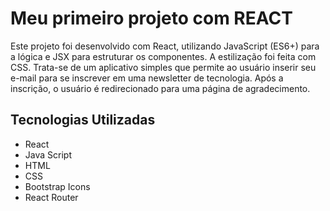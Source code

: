 # Meu primeiro projeto com REACT


Este projeto foi desenvolvido com React, utilizando JavaScript (ES6+) para a lógica e JSX para estruturar os componentes. A estilização foi feita com CSS. Trata-se de um aplicativo simples que permite ao usuário inserir seu e-mail para se inscrever em uma newsletter de tecnologia. Após a inscrição, o usuário é redirecionado para uma página de agradecimento.


## Tecnologias Utilizadas
- React
- Java Script
- HTML
- CSS
- Bootstrap Icons
- React Router
